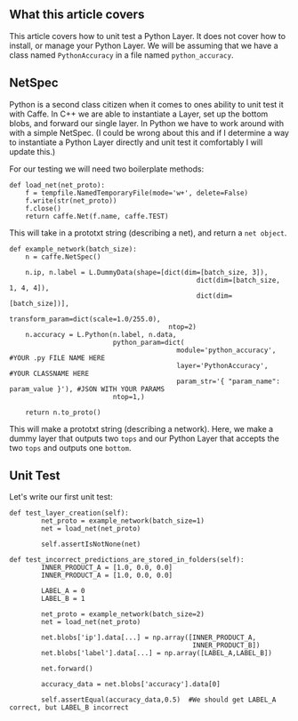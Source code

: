 ## What this article covers

This article covers how to unit test a Python Layer. It does not cover how to install, or manage your Python Layer. We will be assuming that we have a class named `PythonAccuracy` in a file named `python_accuracy`.


## NetSpec

Python is a second class citizen when it comes to ones ability to unit test it with Caffe. In C++ we are able to instantiate a Layer, set up the bottom blobs, and forward our single layer. In Python we have to work around with with a simple NetSpec. (I could be wrong about this and if I determine a way to instantiate a Python Layer directly and unit test it comfortably I will update this.)

For our testing we will need two boilerplate methods:

```
def load_net(net_proto):
    f = tempfile.NamedTemporaryFile(mode='w+', delete=False)
    f.write(str(net_proto))
    f.close()
    return caffe.Net(f.name, caffe.TEST)
```

This will take in a prototxt string (describing a net), and return a `net object`.

```
def example_network(batch_size):
    n = caffe.NetSpec()

    n.ip, n.label = L.DummyData(shape=[dict(dim=[batch_size, 3]),
                                               dict(dim=[batch_size, 1, 4, 4]),
                                               dict(dim=[batch_size])],
                                        transform_param=dict(scale=1.0/255.0),
                                        ntop=2)
    n.accuracy = L.Python(n.label, n.data,
                          python_param=dict(
                                          module='python_accuracy',    #YOUR .py FILE NAME HERE
                                          layer='PythonAccuracy',      #YOUR CLASSNAME HERE
                                          param_str='{ "param_name": param_value }'), #JSON WITH YOUR PARAMS
                          ntop=1,)

    return n.to_proto()
```

This will make a prototxt string (describing a network). Here, we make a dummy layer that outputs two `tops` and our Python Layer that accepts the two `tops` and outputs one `bottom`.

## Unit Test

Let's write our first unit test:

```
def test_layer_creation(self):
        net_proto = example_network(batch_size=1)
        net = load_net(net_proto)
        
        self.assertIsNotNone(net)

def test_incorrect_predictions_are_stored_in_folders(self):
        INNER_PRODUCT_A = [1.0, 0.0, 0.0]
        INNER_PRODUCT_A = [1.0, 0.0, 0.0]

        LABEL_A = 0
        LABEL_B = 1

        net_proto = example_network(batch_size=2)
        net = load_net(net_proto)

        net.blobs['ip'].data[...] = np.array([INNER_PRODUCT_A,
                                              INNER_PRODUCT_B])
        net.blobs['label'].data[...] = np.array([LABEL_A,LABEL_B])

        net.forward()

        accuracy_data = net.blobs['accuracy'].data[0]
        
        self.assertEqual(accuracy_data,0.5)  #We should get LABEL_A correct, but LABEL_B incorrect
```